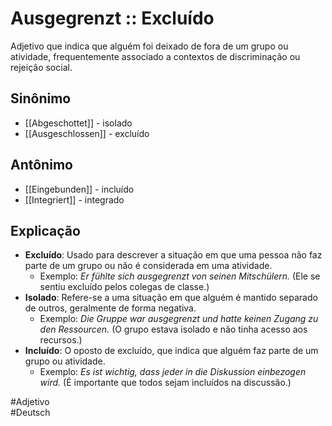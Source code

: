 # Ausgegrenzt :: Excluído
Adjetivo que indica que alguém foi deixado de fora de um grupo ou atividade, frequentemente associado a contextos de discriminação ou rejeição social.

## Sinônimo
- [[Abgeschottet]] - isolado  
- [[Ausgeschlossen]] - excluído  

## Antônimo
- [[Eingebunden]] - incluído  
- [[Integriert]] - integrado  

## Explicação
- **Excluído**: Usado para descrever a situação em que uma pessoa não faz parte de um grupo ou não é considerada em uma atividade.
  - Exemplo: *Er fühlte sich ausgegrenzt von seinen Mitschülern.* (Ele se sentiu excluído pelos colegas de classe.)
- **Isolado**: Refere-se a uma situação em que alguém é mantido separado de outros, geralmente de forma negativa.
  - Exemplo: *Die Gruppe war ausgegrenzt und hatte keinen Zugang zu den Ressourcen.* (O grupo estava isolado e não tinha acesso aos recursos.)
- **Incluído**: O oposto de excluído, que indica que alguém faz parte de um grupo ou atividade.
  - Exemplo: *Es ist wichtig, dass jeder in die Diskussion einbezogen wird.* (É importante que todos sejam incluídos na discussão.)

#Adjetivo  
#Deutsch